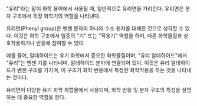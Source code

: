 "유리"라는 말이 화학 용어에서 사용될 때, 일반적으로 유리면을 가리킨다. 
유리면은 분자 구조에서 특정 화학기의 역할을 나타낸다.

유리면(Phenyl group)은 벤젠 분자의 하나의 수소 원자를 대체한 것으로 생각할 수 있다. 이것은 화학 구조에서 일종의 "기" 또는 "작용기" 역할을 하며, 
다른 화학물질과 상호작용하거나 반응에 참여할 수 있다.

예를 들어, 알데하이드는 유기 화학에서 중요한 화학물질이며, "유리 알데하이드"에서 "유리"는 벤젠 기를 나타내며, 알데하이드 분자에 연결되어 있다. 
이것은 유리 알데하이드가 벤젠 구조를 가지며, 이 구조가 화학 반응에서 특정한 화학작용을 하는 것을 나타내는 것이다.

유리면이 다양한 유기 화학 화합물에서 사용되며, 
화학 반응 및 분자 구조의 특성을 설명하는 데 중요한 역할을 한다.